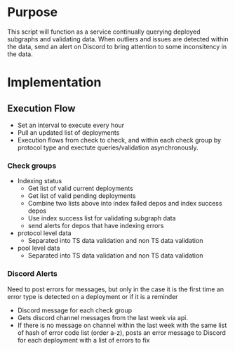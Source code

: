 # Purpose

This script will function as a service continually querying deployed subgraphs and validating data. When outliers and issues are detected within the data, send an alert on Discord to bring attention to some inconsitency in the data.

# Implementation

## Execution Flow

- Set an interval to execute every hour
- Pull an updated list of deployments
- Execution flows from check to check, and within each check group by protocol type and exectute queries/validation asynchronously.

### Check groups

- Indexing status
  - Get list of valid current deployments
  - Get list of valid pending deployments
  - Combine two lists above into index failed depos and index success depos
  - Use index success list for validating subgraph data
  - send alerts for depos that have indexing errors
- protocol level data
  - Separated into TS data validation and non TS data validation
- pool level data
  - Separated into TS data validation and non TS data validation

### Discord Alerts

Need to post errors for messages, but only in the case it is the first time an error type is detected on a deployment or if it is a reminder

- Discord message for each check group
- Gets discord channel messages from the last week via api.
- If there is no message on channel within the last week with the same list of hash of error code list (order a-z), posts an error message to Discord for each deployment with a list of errors to fix
